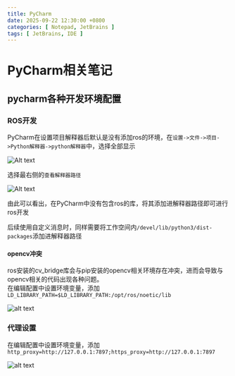 ```yaml
---
title: PyCharm
date: 2025-09-22 12:30:00 +0800
categories: [ Notepad, JetBrains ]
tags: [ JetBrains, IDE ]
---
```


# PyCharm相关笔记

## pycharm各种开发环境配置

### ROS开发

PyCharm在设置项目解释器后默认是没有添加ros的环境，在`设置->文件->项目->Python解释器->python解释器`中，选择全部显示

![Alt text](posts/2023-11-25-pycharm/python.png)

选择最右侧的`查看解释器路径`

![Alt text](posts/2023-11-25-pycharm/site.png)

由此可以看出，在PyCharm中没有包含ros的库，将其添加进解释器路径即可进行ros开发

后续使用自定义消息时，同样需要将工作空间内`/devel/lib/python3/dist-packages`添加进解释器路径

#### opencv冲突

ros安装的cv_bridge库会与pip安装的opencv相关环境存在冲突，进而会导致与opencv相关的代码出现各种问题。  
在编辑配置中设置环境变量，添加`LD_LIBRARY_PATH=$LD_LIBRARY_PATH:/opt/ros/noetic/lib`

![alt text](posts/2023-11-25-pycharm/opencv.png)

### 代理设置

在编辑配置中设置环境变量，添加`http_proxy=http://127.0.0.1:7897;https_proxy=http://127.0.0.1:7897`

![alt text](posts/2023-11-25-pycharm/proxy.png)

